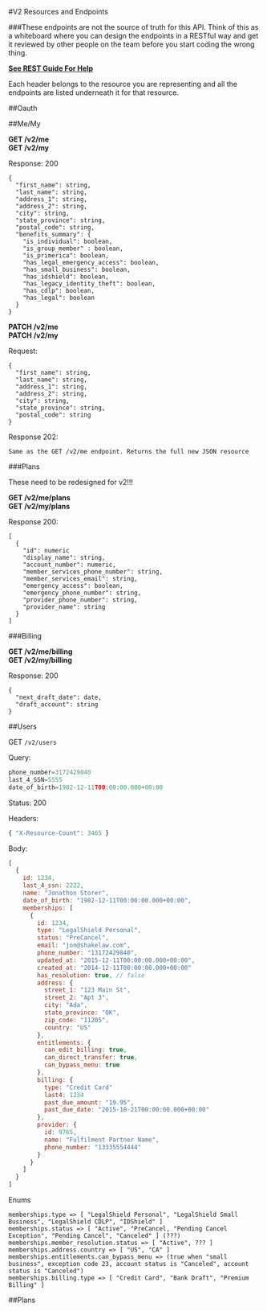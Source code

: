 #V2 Resources and Endpoints

###These endpoints are not the source of truth for this API. Think of this as a whiteboard where you can design the endpoints in a RESTful way and get it reviewed by other people on the team before you start coding the wrong thing.  
  
**[See REST Guide For Help](/restful-guide.md)**
  
Each header belongs to the resource you are representing and all the endpoints are listed underneath it for that resource.
  
##Oauth

##Me/My

**GET /v2/me**  
**GET /v2/my**  

Response: 200  
```
{  
  "first_name": string,  
  "last_name": string,  
  "address_1": string,  
  "address_2": string,  
  "city": string,  
  "state_province": string,  
  "postal_code": string,  
  "benefits_summary": {  
    "is_individual": boolean,  
    "is_group_member" : boolean,  
    "is_primerica": boolean,  
    "has_legal_emergency_access": boolean,  
    "has_small_business": boolean,  
    "has_idshield": boolean,  
    "has_legacy_identity_theft": boolean,  
    "has_cdlp": boolean,  
    "has_legal": boolean  
  }
}
```

**PATCH /v2/me**  
**PATCH /v2/my**  

Request:
```
{    
  "first_name": string,  
  "last_name": string,  
  "address_1": string,  
  "address_2": string,  
  "city": string,  
  "state_province": string,  
  "postal_code": string  
}
```

Response 202:  
```
Same as the GET /v2/me endpoint. Returns the full new JSON resource
```

###Plans

These need to be redesigned for v2!!!

**GET /v2/me/plans**  
**GET /v2/my/plans**  

Response 200:
```
[  
  {  
    "id": numeric  
    "display_name": string,  
    "account_number": numeric,    
    "member_services_phone_number": string,  
    "member_services_email": string,  
    "emergency_access": boolean,  
    "emergency_phone_number": string,
    "provider_phone_number": string,
    "provider_name": string
  }  
]
```

###Billing

**GET /v2/me/billing**  
**GET /v2/my/billing**  

Response: 200  
```
{  
  "next_draft_date": date,  
  "draft_account": string  
}  
```

##Users

GET `/v2/users`

Query:

```javascript
phone_number=3172429840
last_4_SSN=5555
date_of_birth=1982-12-11T00:00:00.000+00:00
```

Status: 200

Headers:

```javascript
{ "X-Resource-Count": 3465 }
```

Body:

```javascript
[
  {
    id: 1234,
    last_4_ssn: 2222,
    name: "Jonathon Storer",
    date_of_birth: "1982-12-11T00:00:00.000+00:00",
    memberships: [
      {
        id: 1234,
        type: "LegalShield Personal",
        status: "PreCancel",
        email: "jon@shakelaw.com",
        phone_number: "13172429840",
        updated_at: "2015-12-11T00:00:00.000+00:00",
        created_at: "2014-12-11T00:00:00.000+00:00"
        has_resolution: true, // false
        address: {
          street_1: "123 Main St",
          street_2: "Apt 3",
          city: "Ada",
          state_province: "OK",
          zip_code: "11205",
          country: "US"
        },
        entitlements: {
          can_edit_billing: true,
          can_direct_transfer: true,
          can_bypass_menu: true
        },
        billing: {
          type: "Credit Card"
          last4: 1234
          past_due_amount: "19.95",
          past_due_date: "2015-10-21T00:00:00.000+00:00"
        },
        provider: {
          id: 9765,
          name: "Fulfilment Partner Name",
          phone_number: "13335554444"
        }
      }
    ]
  }
]

```

Enums

```
memberships.type => [ "LegalShield Personal", "LegalShield Small Business", "LegalShield CDLP", "IDShield" ]
memberships.status => [ "Active", "PreCancel, "Pending Cancel Exception", "Pending Cancel", "Canceled" ] (???)
memberships.member_resolution.status => [ "Active", ??? ]
memberships.address.country => [ "US", "CA" ]
memberships.entitlements.can_bypass_menu => (true when "small business", exception code 23, account status is "Canceled", account status is "Canceled")
memberships.billing.type => [ "Credit Card", "Bank Draft", "Premium Billing" ]
```

##Plans
